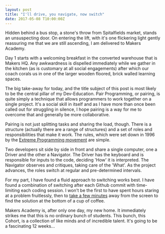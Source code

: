 ```yaml
---
layout: post
title: "I'll drive, you navigate, now switch"
date: 2017-05-08 T10:00:00Z
---
```


Hidden behind a bus stop, a stone's throw from Spitalfields market, stands an unsuspecting door. On entering the lift, with it's one flickering light gently reassuring me that we are still ascending, I am delivered to Makers Academy.

Day 1 starts with a welcoming breakfast in the converted warehouse that is Makers HQ. Any awkwardness is dispelled immediately while we gather in the kitchen (as is customary at all social engagements) after which our coach corals us in one of the larger wooden floored, brick walled learning spaces.

The big take-away for today, and the title subject of this post is most likely to be the central pillar of my Dev-Education. Pair Programming, or pairing, is quite simply a technique that allows programmers to work together on a single project. It's a social skill in itself and as I have more than once been called out for struggling in silence, I hope pairing is a way for me to overcome that and generally be more collaborative.

Pairing is not just splitting tasks and sharing the load, though. There is a structure (actually there are a range of structures) and a set of roles and responsibilities that make it work. The rules, which were set down in 1996 by the [Extreme Programming movement](http://www.extremeprogramming.org/rules/pair.html) are simple.

Two developers sit side by side in front and share a single computer, one a Driver and the other a Navigator. The Driver has the keyboard and is responsible for inputs to the code, deciding 'How' it is interpreted. The Navigator observes and critiques, taking care of the 'What'. As the project advances, the roles switch at regular and pre-determined intervals.

For my part, I have found a fluid approach to switching works best. I have found a combination of switching after each Github commit with time-limiting each coding session. I won't be the first to have spent hours staring at a problem fruitlessly, then to [take a few minutes](https://open.buffer.com/science-taking-breaks-at-work/) away from the screen to find the solution at the bottom of a cup of coffee.

Makers Academy is, after only one day, my new home. It immediately strikes me that this is no ordinary bunch of students. This bunch, this Cohort, is a collection of like minds and of incredible talent. It's going to be a fascinating 12 weeks...
